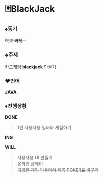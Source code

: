 # 🃏BlackJack


### ♠동기
~~학교 과제...~~

### ♣주제
카드게임 **blackjack** 만들기

### ♥언어
**JAVA**

### ♦진행상황

**DONE**
>1인 사용자용 딜러와 게임하기

**ING**


**WILL**
>사용자용 UI 만들기<br>
>온라인 플레이<br>
>~~다양한 게임 만들어서 제목 POKER로 바꾸기~~<br>
